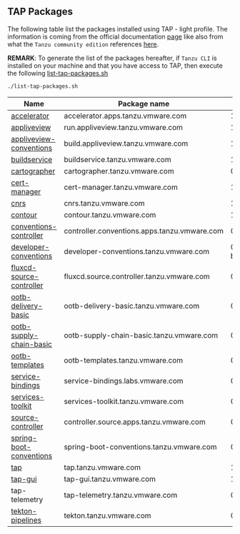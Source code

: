 ## TAP Packages

The following table list the packages installed using TAP - light profile. The information is coming from the official documentation [page](https://docs.vmware.com/en/Tanzu-Application-Platform/1.1/tap/GUID-components.html)
like also from what the `Tanzu community edition` references [here](https://github.com/vmware-tanzu/community-edition#packages).

**REMARK**: To generate the list of the packages hereafter, if `Tanzu CLI` is installed on your machine and that you have access to TAP, then execute the following [list-tap-packages.sh](./list-tap-packages.sh)
```bash
./list-tap-packages.sh
```
| Name | Package name | Version |
| ---- | ------------ | -------- |
| [accelerator](https://docs.vmware.com/en/Application-Accelerator-for-VMware-Tanzu/1.0/acc-docs/GUID-index.html) | accelerator.apps.tanzu.vmware.com | 1.0.0 |
| [appliveview](https://docs.vmware.com/en/Application-Live-View-for-VMware-Tanzu/1.0/docs/GUID-index.html) | run.appliveview.tanzu.vmware.com | 1.0.1 |
| [appliveview-conventions](https://docs.vmware.com/en/Application-Live-View-for-VMware-Tanzu/1.0/docs/GUID-installing.html) | build.appliveview.tanzu.vmware.com | 1.0.1 |
| [buildservice](https://docs.vmware.com/en/Tanzu-Build-Service/1.4/vmware-tanzu-build-service-v14/GUID-index.html) | buildservice.tanzu.vmware.com | 1.4.2 |
| [cartographer](https://docs.vmware.com/en/Tanzu-Application-Platform/1.0/tap/GUID-scc-about.html) | cartographer.tanzu.vmware.com | 0.1.0 |
| [cert-manager](https://cert-manager.io/docs/) | cert-manager.tanzu.vmware.com | 1.5.3+tap.1 |
| [cnrs](https://docs.vmware.com/en/Cloud-Native-Runtimes-for-VMware-Tanzu/1.0/tanzu-cloud-native-runtimes-1-0/GUID-cnr-overview.html) | cnrs.tanzu.vmware.com | 1.1.0 |
| [contour](https://projectcontour.io/) | contour.tanzu.vmware.com | 1.18.2+tap.1 |
| [conventions-controller](https://docs.vmware.com/en/Tanzu-Application-Platform/1.0/tap/GUID-convention-service-about.html) | controller.conventions.apps.tanzu.vmware.com | 0.5.0 |
| [developer-conventions](https://docs.vmware.com/en/Tanzu-Application-Platform/1.0/tap/GUID-developer-conventions-about.html) | developer-conventions.tanzu.vmware.com | 0.5.0-build.1 |
| [fluxcd-source-controller](https://docs.vmware.com/en/Tanzu-Application-Platform/1.0/tap/GUID-source-controller-about.html) | fluxcd.source.controller.tanzu.vmware.com | 0.16.0 |
| [ootb-delivery-basic](https://docs.vmware.com/en/Tanzu-Application-Platform/1.0/tap/GUID-scc-ootb-delivery-basic.html) | ootb-delivery-basic.tanzu.vmware.com | 0.5.1 |
| [ootb-supply-chain-basic](https://docs.vmware.com/en/Tanzu-Application-Platform/1.0/tap/GUID-scc-ootb-supply-chain-basic.html) | ootb-supply-chain-basic.tanzu.vmware.com | 0.5.1 |
| [ootb-templates](https://docs.vmware.com/en/Tanzu-Application-Platform/1.0/tap/GUID-scc-ootb-templates.html) | ootb-templates.tanzu.vmware.com | 0.5.1 |
| [service-bindings](https://docs.vmware.com/en/Tanzu-Application-Platform/1.0/tap/GUID-service-bindings-about.html) | service-bindings.labs.vmware.com | 0.6.0 |
| [services-toolkit ](https://docs.vmware.com/en/Services-Toolkit-for-VMware-Tanzu/0.5/services-toolkit-0-5/GUID-overview.html)| services-toolkit.tanzu.vmware.com | 0.5.0 |
| [source-controller](https://docs.vmware.com/en/Tanzu-Application-Platform/1.0/tap/GUID-source-controller-about.html) | controller.source.apps.tanzu.vmware.com | 0.2.0 |
| [spring-boot-conventions](https://docs.vmware.com/en/Tanzu-Application-Platform/1.0/tap/GUID-install-components.html#install-spring-boot-conv) | spring-boot-conventions.tanzu.vmware.com | 0.3.0 |
| [tap]() | tap.tanzu.vmware.com | 1.0.0 |
| [tap-gui](https://docs.vmware.com/en/Tanzu-Application-Platform/1.0/tap/GUID-tap-gui-about.html) | tap-gui.tanzu.vmware.com | 1.0.1 |
| tap-telemetry | tap-telemetry.tanzu.vmware.com | 0.1.2 |
| [tekton-pipelines](https://tekton.dev/) | tekton.tanzu.vmware.com | 0.30.0 |

